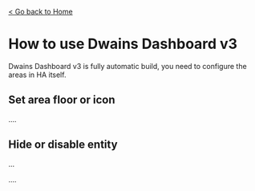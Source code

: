 [< Go back to Home](../index.md)

# How to use Dwains Dashboard v3

Dwains Dashboard v3 is fully automatic build, you need to configure the areas in HA itself.

## Set area floor or icon
....


## Hide or disable entity
...

....